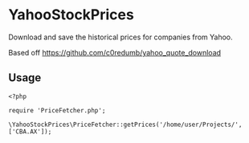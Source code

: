 # YahooStockPrices

Download and save the historical prices for companies from Yahoo.

Based off https://github.com/c0redumb/yahoo_quote_download

## Usage

```
<?php

require 'PriceFetcher.php';

\YahooStockPrices\PriceFetcher::getPrices('/home/user/Projects/', ['CBA.AX']);
```